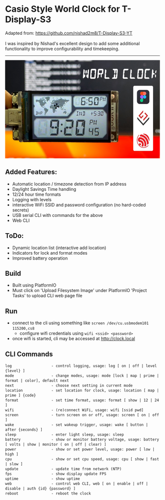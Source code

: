 # Casio Style World Clock for T-Display-S3
Adapted from: https://github.com/nishad2m8/T-Display-S3-YT  
\
I was inspired by Nishad's excellent design to add some additional functionality to improve configurability and timekeeping.  

---
<img src="Assets/02-Casio-Style-World-Clock.jpg" width="640" height="320">

## Added Features:
- Automatic location / timezone detection from IP address
- Daylight Savings Time handling
- 12/24 hour time formats
- Logging with levels
- interactive WiFi SSID and password configuration (no hard-coded secrets)
- USB serial CLI with commands for the above
- Web CLI


## ToDo:
- Dynamic location list (interactive add location)
- Indicators for lock and format modes
- Improved battery operation

## Build
- Built using PlatformIO
- Must click on 'Upload Filesystem Image' under PlatformIO 'Project Tasks' to upload CLI web page file

## Run
- connect to the cli using something like `screen /dev/cu.usbmodem101 115200,cs8`
    - configure wifi credentials using `wifi <ssid> <password>`
- once wifi is started, cli may be accessed at http://clock.local

## CLI Commands
```
log                  - control logging, usage: log [ on | off | level {level} ]
mode                 - change modes, usage: mode [lock | map | prime | format | color], default next
next                 - choose next setting in current mode
location             - set location for clock, usage: location [ map | prime ] {code}
format               - set time format, usage: format [ show | 12 | 24 ]
wifi                 - (re)connect WiFi, usage: wifi [ssid pwd]
screen               - turn screen on or off, usage: screen [ on | off ]
wake                 - set wakeup trigger, usage: wake [ button | after {seconds} ]
sleep                - enter light sleep, usage: sleep
battery              - show or monitor battery voltage, usage: battery [ volts | show | monitor ( on | off | clear) ]
power                - show or set power level, usage: power [ low | high ]
cpu                  - show or set cpu speed, usage: cpu [ show | fast | slow ]
update               - update time from network (NTP)
fps                  - show display update FPS
uptime               - show uptime
web                  - control web CLI, web [ on | enable | off | disable | auth {id} {password} ]
reboot               - reboot the clock
```